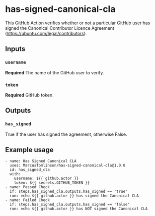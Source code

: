 # has-signed-canonical-cla

This GitHub Action verifies whether or not a particular GitHub user has signed the Canonical Contributor Licence Agreement (https://ubuntu.com/legal/contributors).

## Inputs

### `username`

**Required** The name of the GitHub user to verify.

### `token`

**Required** GitHub token.

## Outputs

### `has_signed`

True if the user has signed the agreement, otherwise False.

## Example usage

```
- name: Has Signed Canonical CLA
  uses: MarcusTomlinson/has-signed-canonical-cla@1.0.0
  id: has_signed_cla
  with:
    username: ${{ github.actor }}
    token: ${{ secrets.GITHUB_TOKEN }}
- name: Passed Check
  if: steps.has_signed_cla.outputs.has_signed == 'true'
  run: echo ${{ github.actor }} has signed the Canonical CLA
- name: Failed Check
  if: steps.has_signed_cla.outputs.has_signed == 'false'
  run: echo ${{ github.actor }} has NOT signed the Canonical CLA
```
